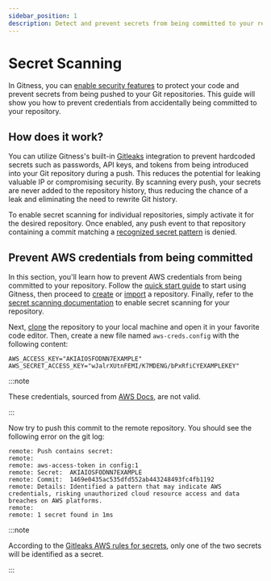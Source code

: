 ```yaml
---
sidebar_position: 1
description: Detect and prevent secrets from being committed to your repository.
---
```


# Secret Scanning

In Gitness, you can [enable security features](https://docs.gitness.com/repositories/security) to protect your code and prevent secrets from being pushed to your Git repositories. This guide will show you how to prevent credentials from accidentally being committed to your repository.

## How does it work?

You can utilize Gitness's built-in [Gitleaks](https://github.com/gitleaks/gitleaks)  integration to prevent hardcoded secrets such as passwords, API keys, and tokens from being introduced into your Git repository during a push. This reduces the potential for leaking valuable IP or compromising security. By scanning every push, your secrets are never added to the repository history, thus reducing the chance of a leak and eliminating the need to rewrite Git history.

To enable secret scanning for individual repositories, simply activate it for the desired repository. Once enabled, any push event to that repository containing a commit matching a [recognized secret pattern](https://github.com/gitleaks/gitleaks/blob/master/config/gitleaks.toml) is denied.

## Prevent AWS credentials from being committed

In this section, you'll learn how to prevent AWS credentials from being committed to your repository. Follow the [quick start guide](https://docs.gitness.com/) to start using Gitness, then proceed to [create](https://docs.gitness.com/repositories/overview#create-a-repository) or [import](https://docs.gitness.com/repositories/overview#import-a-repository) a repository. Finally, refer to the [secret scanning documentation](https://docs.gitness.com/repositories/security) to enable secret scanning for your repository.

Next, [clone](https://docs.gitness.com/repositories/cloning) the repository to your local machine and open it in your favorite code editor. Then, create a new file named `aws-creds.config` with the following content:

```shell
AWS_ACCESS_KEY="AKIAIOSFODNN7EXAMPLE"
AWS_SECRET_ACCESS_KEY="wJalrXUtnFEMI/K7MDENG/bPxRfiCYEXAMPLEKEY"
```

:::note

These credentials, sourced from [AWS Docs](https://docs.aws.amazon.com/IAM/latest/UserGuide/id_credentials_access-keys.html), are not valid.

:::

Now try to push this commit to the remote repository. You should see the following error on the git log:

```shell
remote: Push contains secret:        
remote: 
remote: aws-access-token in config:1        
remote: Secret:  AKIAIOSFODNN7EXAMPLE        
remote: Commit:  1469e0435ac535dfd552ab443248493fc4fb1192        
remote: Details: Identified a pattern that may indicate AWS credentials, risking unauthorized cloud resource access and data breaches on AWS platforms.
remote: 
remote: 1 secret found in 1ms 
```

:::note

According to the [Gitleaks AWS rules for secrets](https://github.com/gitleaks/gitleaks/blob/master/cmd/generate/config/rules/aws.go), only one of the two secrets will be identified as a secret.

:::
